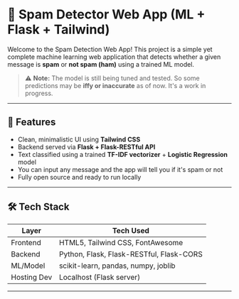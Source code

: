 # 📩 Spam Detector Web App (ML + Flask + Tailwind)

Welcome to the Spam Detection Web App! This project is a simple yet complete machine learning web application that detects whether a given message is **spam** or **not spam (ham)** using a trained ML model.

> ⚠️ **Note:** The model is still being tuned and tested. So some predictions may be **iffy or inaccurate** as of now. It's a work in progress.

---

## 🔧 Features

- Clean, minimalistic UI using **Tailwind CSS**
- Backend served via **Flask + Flask-RESTful API**
- Text classified using a trained **TF-IDF vectorizer** + **Logistic Regression** model
- You can input any message and the app will tell you if it's spam or not
- Fully open source and ready to run locally

---

## 🛠️ Tech Stack

| Layer        | Tech Used                      |
| ------------ | ------------------------------ |
| Frontend     | HTML5, Tailwind CSS, FontAwesome |
| Backend      | Python, Flask, Flask-RESTful, Flask-CORS |
| ML/Model     | scikit-learn, pandas, numpy, joblib |
| Hosting Dev  | Localhost (Flask server)       |

---
